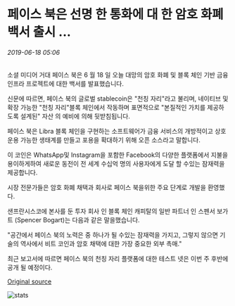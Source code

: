 # 페이스 북은 선명 한 통화에 대 한 암호 화폐 백서 출시 ...

###### 2019-06-18 05:06

소셜 미디어 거대 페이스 북은 6 월 18 일 오늘 대망의 암호 화폐 및 블록 체인 기반 금융 인프라 프로젝트에 대한 백서를 발표했습니다.

신문에 따르면, 페이스 북의 글로벌 stablecoin은 "천칭 자리"라고 불리며, 네이티브 및 확장 가능한 "천칭 자리"블록 체인에서 작동하며 표면적으로 "본질적인 가치를 제공하도록 설계된" 자산 의 예비에 의해 뒷받침됩니다.

페이스 북은 Libra 블록 체인을 구현하는 소프트웨어가 금융 서비스의 개방적이고 상호 운용 가능한 생태계를 만들고 포용을 확대하기 위해 오픈 소스라고 말합니다.

이 코인은 WhatsApp및 Instagram을 포함한 Facebook의 다양한 플랫폼에서 지불을 용이하게하여 새로운 동전이 전 세계 수십억 명의 사용자에게 도달 할 수있는 잠재력을 제공합니다.

시장 전문가들은 암호 화폐 채택과 회사로 페이스 북을위한 주요 단계로 개발을 환영했다.

샌프란시스코에 본사를 둔 투자 회사 인 블록 체인 캐피탈의 일반 파트너 인 스펜서 보가트 (Spencer Bogart)는 다음과 같은 말을했습니다.

"공간에서 페이스 북의 노력은 중 하나가 될 수있는 잠재력을 가지고, 그렇지 않으면 기술의 역사에서 비트 코인과 암호 채택에 대한 가장 중요한 외부 촉매."

최근 보고서에 따르면 페이스 북의 천칭 자리 플랫폼에 대한 테스트 넷은 이번 주 후반에 공개 될 예정이다.

[Original source](https://cointelegraph.com/news/facebook-releases-cryptocurrency-white-paper-for-libra-currency)

![stats](https://c.statcounter.com/11760860/0/a89fa40b/1/ "stats")